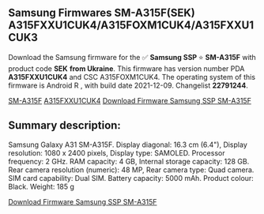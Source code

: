 <h2>Samsung Firmwares SM-A315F(SEK) A315FXXU1CUK4/A315FOXM1CUK4/A315FXXU1CUK3</h2>
Download the Samsung firmware for the ✅ <strong>Samsung SSP </strong> ⭐ <strong>SM-A315F</strong> with product code <strong>SEK</strong> <strong> from Ukraine</strong>. This firmware has version number PDA <strong>A315FXXU1CUK4</strong> and CSC A315FOXM1CUK4. The operating system of this firmware is Android R , with build date 2021-12-09. Changelist <strong>22791244</strong>.


[SM-A315F](https://samfirm.shop/samsung/model/SM-A315F)
[A315FXXU1CUK4](https://samfirm.shop/samsung/pda/A315FXXU1CUK4)
[Download Firmware Samsung SSP SM-A315F](https://samfirm.shop/samsung/firmware/481677)
<h2>Summary description:</h2>
<p>Samsung Galaxy A31 SM-A315F. Display diagonal: 16.3 cm (6.4"), Display resolution: 1080 x 2400 pixels, Display type: SAMOLED. Processor frequency: 2 GHz. RAM capacity: 4 GB, Internal storage capacity: 128 GB. Rear camera resolution (numeric): 48 MP, Rear camera type: Quad camera. SIM card capability: Dual SIM. Battery capacity: 5000 mAh. Product colour: Black. Weight: 185 g</p>


[Download Firmware Samsung SSP SM-A315F](https://samfirm.shop/samsung/firmware/481677)
